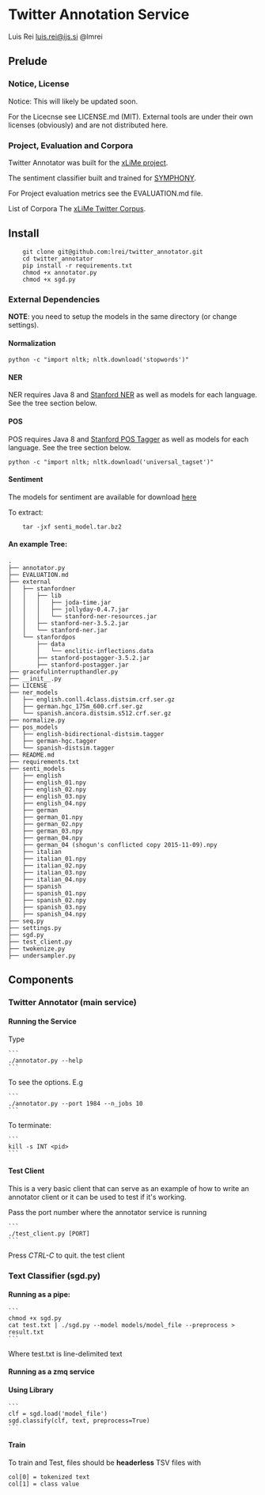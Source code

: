 # Twitter Annotation Service

Luis Rei 
<luis.rei@ijs.si> 
@lmrei


## Prelude

### Notice, License
Notice: This will likely be updated soon.

For the Licecnse see LICENSE.md (MIT).
External tools are under their own licenses (obviously) and are not distributed
here.

### Project, Evaluation and Corpora
Twitter Annotator was built for the [xLiMe project](http://xlime.org/).

The sentiment classifier built and trained for [SYMPHONY](http://projectsymphony.eu/).

For Project evaluation metrics see the EVALUATION.md file.

List of Corpora
The [xLiMe Twitter Corpus](https://github.com/lrei/xlime_twitter_corpus).


## Install

```
    git clone git@github.com:lrei/twitter_annotator.git
    cd twitter_annotator
    pip install -r requirements.txt
    chmod +x annotator.py
    chmod +x sgd.py
```

### External Dependencies
**NOTE**: you need to setup the models in the same directory (or change
settings).

#### Normalization

```
python -c "import nltk; nltk.download('stopwords')"
```

#### NER
NER requires Java 8 and [Stanford NER](http://nlp.stanford.edu/software/CRF-NER.shtml)
as well as models for each language. See the tree section below.


#### POS
POS requires Java 8 and [Stanford POS Tagger](http://nlp.stanford.edu/software/tagger.shtml)
as well as models for each language. See the tree section below.

```
python -c "import nltk; nltk.download('universal_tagset')"
```

#### Sentiment
The models for sentiment are available for download [here](https://mega.nz/#!6hMSXTYK!MXPDDiD0f9mNvZzwAtgFBWKeFh-oIfhKD5_Q4RLpoNg)

To extract:
```
    tar -jxf senti_model.tar.bz2
```

#### An example Tree:

```
.
├── annotator.py
├── EVALUATION.md
├── external
│   ├── stanfordner
│   │   ├── lib
│   │   │   ├── joda-time.jar
│   │   │   ├── jollyday-0.4.7.jar
│   │   │   └── stanford-ner-resources.jar
│   │   ├── stanford-ner-3.5.2.jar
│   │   └── stanford-ner.jar
│   └── stanfordpos
│       ├── data
│       │   └── enclitic-inflections.data
│       ├── stanford-postagger-3.5.2.jar
│       ├── stanford-postagger.jar
├── gracefulinterrupthandler.py
├── __init__.py
├── LICENSE
├── ner_models
│   ├── english.conll.4class.distsim.crf.ser.gz
│   ├── german.hgc_175m_600.crf.ser.gz
│   └── spanish.ancora.distsim.s512.crf.ser.gz
├── normalize.py
├── pos_models
│   ├── english-bidirectional-distsim.tagger
│   ├── german-hgc.tagger
│   └── spanish-distsim.tagger
├── README.md
├── requirements.txt
├── senti_models
│   ├── english
│   ├── english_01.npy
│   ├── english_02.npy
│   ├── english_03.npy
│   ├── english_04.npy
│   ├── german
│   ├── german_01.npy
│   ├── german_02.npy
│   ├── german_03.npy
│   ├── german_04.npy
│   ├── german_04 (shogun's conflicted copy 2015-11-09).npy
│   ├── italian
│   ├── italian_01.npy
│   ├── italian_02.npy
│   ├── italian_03.npy
│   ├── italian_04.npy
│   ├── spanish
│   ├── spanish_01.npy
│   ├── spanish_02.npy
│   ├── spanish_03.npy
│   ├── spanish_04.npy
├── seq.py
├── settings.py
├── sgd.py
├── test_client.py
├── twokenize.py
├── undersampler.py
```

## Components
### Twitter Annotator (main service)

#### Running the Service
Type

    ```
    ./annotator.py --help
    ```

To see the options. E.g

    ```
    ./annotator.py --port 1984 --n_jobs 10
    ```

To terminate:

    ```
    kill -s INT <pid>
    ```


#### Test Client
This is a very basic client that can serve as an example of how to write an
annotator client or it can be used to test if it's working.

Pass the port number where the annotator service is running

    ```
    ./test_client.py [PORT]
    ```

Press *CTRL-C* to quit. the test client


### Text Classifier (sgd.py)

#### Running as a pipe:
    
    ```
    chmod +x sgd.py
    cat test.txt | ./sgd.py --model models/model_file --preprocess > result.txt
    ```

Where test.txt is line-delimited text

#### Running as a zmq service

#### Using Library

    ```
    clf = sgd.load('model_file')
    sgd.classify(clf, text, preprocess=True)
    ```

#### Train
To train and Test, files should be **headerless** TSV files with 

    col[0] = tokenized text
    col[1] = class value

